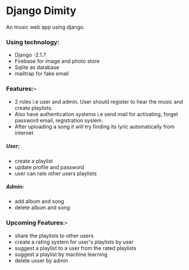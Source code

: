 # Django Dimity

An music web app using django.

### Using technology:
- Django -2.1.7
- Firebase for image and photo store
- Sqlite as database
- mailtrap for fake email

### Features:-
- 2 roles i.e user and admin. User should register to hear the music and create playlists. 
- Also have authentication systems i.e send mail for activating, forget password email, registration syslem.
- After uploading a song it will try finding its lyric automatically from internet

##### User:
- create a playlist
- update profile and password
- user can rate other users playlists

##### Admin:
- add album and song
- delete album and song

### Upcoming Features:-
- share the playlists to other users
- create a rating system for user's playlists by user
- suggest a playlist to a user from the rated playlists
- suggest a playlist by machine learning
- delete usser by admin
